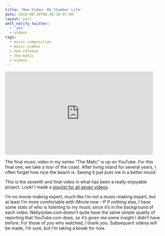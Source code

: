 ```yaml
---
title: 'New Video: My Chamber Life'
date: 2010-08-30T08:46:16-07:00
layout: post
aktt_notify_twitter:
  - 'yes'
  - videos
tags:
  - music-composition
  - music-videos
  - new-release
  - the-matic
  - videos
---
```

<iframe class="youtube" width="480" height="270" src="http://www.youtube.com/embed/watch?v=R28DF5AagN0" frameborder="0" allowfullscreen></iframe>

The final music video in my series &#8220;The Matic&#8221; is up on YouTube. For this final one, we take a tour of the coast. After living inland for several years, I often forget how nice the beach is. Seeing it just puts me in a better mood.

This is the seventh and final video in what has been a really enjoyable project. Look! I made a [playlist for all seven videos](http://www.youtube.com/view_play_list?p=AFAC55BA232E03E6).

I&#8217;m no movie-making expert, much like I&#8217;m not a music-making expert, but at least I&#8217;m more comfortable with iMovie now :-P If nothing else, I have some stats of who is listening to my music since it&#8217;s in the background of each video. Nebyoolae.com doesn&#8217;t quite have the same simple quality of reporting that YouTube.com does, so it&#8217;s given me some insight I didn&#8217;t have before. For those of you who watched, I thank you. Subsequent videos will be made, I&#8217;m sure, but I&#8217;m taking a break for now.

<!--more-->
